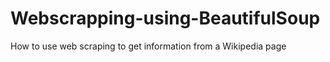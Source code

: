 # Webscrapping-using-BeautifulSoup
How to use web scraping to get information from a Wikipedia page
